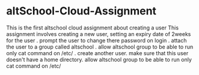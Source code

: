 # altSchool-Cloud-Assignment
This is the first altschool cloud assignment about creating a user 
This assignment involves creating a new user, setting an expiry date of 2weeks for the user
. prompt the user to change there password on login
. attach the user to a group called altschool
. allow altschool group to be able to run only cat command on /etc/
. create another user. make sure that this user doesn't have a home directory.
allow altschool group to be able to run only cat command on /etc/
